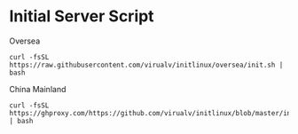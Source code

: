 # Initial Server Script

Oversea
```shell
curl -fsSL https://raw.githubusercontent.com/virualv/initlinux/oversea/init.sh | bash
```

China Mainland
```shell
curl -fsSL https://ghproxy.com/https://github.com/virualv/initlinux/blob/master/init.sh | bash
```
